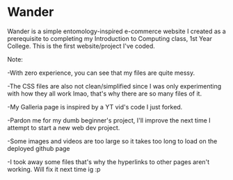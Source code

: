 # Wander
Wander is a simple entomology-inspired e-commerce website I created as a prerequisite to completing my Introduction to Computing class, 1st Year College. This is the first website/project I've coded.

Note:

-With zero experience, you can see that my files are quite messy.

-The CSS files are also not clean/simplified since I was only experimenting with how they all work lmao, that's why there are so many files of it.

-My Galleria page is inspired by a YT vid's code I just forked.

-Pardon me for my dumb beginner's project, I'll improve the next time I attempt to start a new web dev project.

-Some images and videos are too large so it takes too long to load on the deployed github page

-I took away some files that's why the hyperlinks to other pages aren't working. Will fix it next time ig :p 
